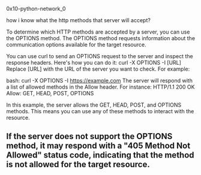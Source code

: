 0x10-python-network_0

how i know what the http methods that server will accept?

To determine which HTTP methods are accepted by a server,
you can use the OPTIONS method. The OPTIONS method requests information about the communication options available for the target resource.

You can use curl to send an OPTIONS request to the server and inspect the response headers. Here's how you can do it:
curl -X OPTIONS -I [URL]
Replace [URL] with the URL of the server you want to check. For example:

bash:
curl -X OPTIONS -I https://example.com
The server will respond with a list of allowed methods in the Allow header. For instance:
<ouput>
HTTP/1.1 200 OK
Allow: GET, HEAD, POST, OPTIONS

In this example, the server allows the GET, HEAD, POST, and OPTIONS methods.
This means you can use any of these methods to interact with the resource.

If the server does not support the OPTIONS method, it may respond with a "405 Method Not Allowed" status code, indicating that the method is not allowed for the target resource.
-----------------------------------------------------
